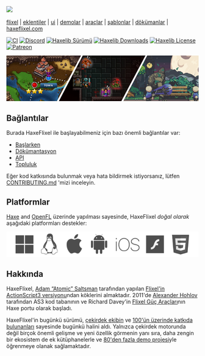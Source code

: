 [![](https://raw.github.com/HaxeFlixel/haxeflixel.com/master/src/files/images/flixel-logos/HaxeFlixel.png)](http://haxeflixel.com/)

[flixel](https://github.com/HaxeFlixel/flixel) | [eklentiler](https://github.com/HaxeFlixel/flixel-addons) | [ui](https://github.com/HaxeFlixel/flixel-ui) | [demolar](https://github.com/HaxeFlixel/flixel-demos) | [araçlar](https://github.com/HaxeFlixel/flixel-tools) | [şablonlar](https://github.com/HaxeFlixel/flixel-templates) | [dökümanlar](https://github.com/HaxeFlixel/flixel-docs) | [haxeflixel.com](https://github.com/HaxeFlixel/haxeflixel.com)

[![CI](https://img.shields.io/github/actions/workflow/status/HaxeFlixel/flixel/main.yml?branch=dev&logo=github)](https://github.com/HaxeFlixel/flixel/actions?query=workflow%3ACI)
[![Discord](https://img.shields.io/discord/162395145352904705.svg?logo=discord)](https://discordapp.com/invite/rqEBAgF)
[![Haxelib Sürümü](https://badgen.net/haxelib/v/flixel)](https://lib.haxe.org/p/flixel)
[![Haxelib Downloads](https://badgen.net/haxelib/d/flixel?color=blue)](https://lib.haxe.org/p/flixel)
[![Haxelib License](https://badgen.net/haxelib/license/flixel)](LICENSE.md)
[![Patreon](https://img.shields.io/badge/donate-patreon-blue.svg)](https://www.patreon.com/haxeflixel) 

[![](images/showcase.png)](https://haxeflixel.com/showcase)

## Bağlantılar

Burada HaxeFlixel ile başlayabilmeniz için bazı önemli bağlantılar var:

- [Başlarken](https://haxeflixel.com/documentation/getting-started/)
- [Dökümantasyon](https://haxeflixel.com/documentation)
- [API](https://api.haxeflixel.com/)
- [Topluluk](https://haxeflixel.com/documentation/community/)

Eğer kod katkısında bulunmak veya hata bildirmek istiyorsanız, lütfen [CONTRIBUTING.md](https://github.com/HaxeFlixel/flixel/blob/dev/.github/CONTRIBUTING_TR.md) 'mizi inceleyin.

## Platformlar

[Haxe](https://haxe.org/) and [OpenFL](http://www.openfl.org/) üzerinde yapılması sayesinde, HaxeFlixel _doğal olarak_ aşağıdaki platformları destekler:

![](images/platforms.png)

## Hakkında

HaxeFlixel, [Adam “Atomic” Saltsman](http://www.adamatomic.com/) tarafından yapılan [Flixel'in ActionScript3 versiyonu](https://github.com/AdamAtomic/flixel)ndan köklerini almaktadır. 2011'de [Alexander Hohlov](https://github.com/beeblerox) tarafından AS3 kod tabanının ve Richard Davey'in [Flixel Güç Araçları](http://www.photonstorm.com/flixel-power-tools)nın Haxe portu olarak başladı.

HaxeFlixel'in bugünkü sürümü, [çekirdek ekibin](https://github.com/orgs/HaxeFlixel/people) ve [100'ün üzerinde katkıda bulunanları](https://github.com/HaxeFlixel/flixel/graphs/contributors) sayesinde bugünkü halini aldı. Yalnızca çekirdek motorunda değil birçok önemli gelişme ve yeni özellik görmenin yanı sıra, daha zengin bir ekosistem de ek kütüphanelerle ve [80'den fazla demo projesi](https://github.com/HaxeFlixel/flixel-demos)yle öğrenmeye olanak sağlamaktadır.
